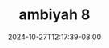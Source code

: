 --- 
title: "ambiyah 8"
description: "download   ambiyah 8 doodstream   baru"
date: 2024-10-27T12:17:39-08:00
file_code: "n5qgpvy6tc9h"
draft: false
cover: "gryhnsuikjq1ttv5.jpg"
tags: ["ambiyah", "bokep-indo", "bokep-viral", "bokep-ig"]
length: 169
fld_id: "1483132"
foldername: "Ambiyah update"
categories: ["Ambiyah update"]
views: 0
---